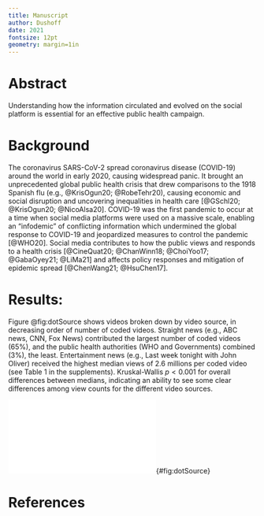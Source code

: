 ```yaml
---
title: Manuscript
author: Dushoff
date: 2021
fontsize: 12pt
geometry: margin=1in
---
```


Abstract
=======

Understanding how the information circulated and evolved on the social platform is essential for an effective public health campaign.  

Background
==========

The coronavirus SARS-CoV-2 spread coronavirus disease (COVID-19) around the world in early 2020, causing widespread panic.  It brought an unprecedented global public health crisis that drew comparisons to the 1918 Spanish flu (e.g., @KrisOgun20; @RobeTehr20), causing economic and social disruption and uncovering inequalities in health care [@GSchl20; @KrisOgun20; @NicoAlsa20].  COVID-19 was the first pandemic to occur at a time when social media platforms were used on a massive scale, enabling an “infodemic” of conflicting information which undermined the global response to COVID-19 and jeopardized measures to control the pandemic [@WHO20].  Social media contributes to how the public views and responds to a health crisis [@CineQuat20; @ChanWinn18; @ChoiYoo17; @GabaOyey21; @LiMa21] and affects policy responses and mitigation of epidemic spread [@ChenWang21; @HsuChen17].

Results:
========

Figure @fig:dotSource shows videos broken down by video source, in decreasing order of number of coded videos. Straight news (e.g., ABC news, CNN, Fox News) contributed the largest number of coded videos (65%), and the public health authorities (WHO and Governments) combined (3%), the least. Entertainment news (e.g., Last week tonight with John Oliver) received the highest median views of 2.6 millions per coded video (see Table 1 in the supplements). Kruskal-Wallis $p < 0.001$ for overall differences between medians, indicating an ability to see some clear differences among view counts for the different video sources.

![View counts per video, grouped by source, shown on a log scale.](yt.Rout.pdf){#fig:dotSource}

# References

